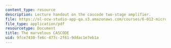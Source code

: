```yaml
---
content_type: resource
description: Lecture handout on the cascode two-stage amplifier.
file: https://ol-ocw-studio-app-qa.s3.amazonaws.com/courses/6-012-microelectronic-devices-and-circuits-fall-2009/9fce7430fe6c477c2f619ddac1e7eb1a_MIT6_012F09_lec21_cascode.pdf
file_type: application/pdf
resourcetype: Document
title: The marvelous CASCODE
uid: 9fce7430-fe6c-477c-2f61-9ddac1e7eb1a
---
```

